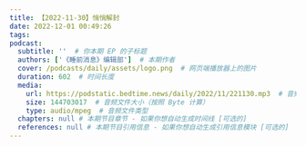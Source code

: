 ```yaml
---
title: 【2022-11-30】悄悄解封
date: 2022-12-01 00:49:26
tags:
podcast:
  subtitle: ''  # 你本期 EP 的子标题
  authors: ['《睡前消息》编辑部']  # 本期作者
  cover: /podcasts/daily/assets/logo.png  # 网页端播放器上的图片
  duration: 602  # 时间长度
  media:
    url: https://podstatic.bedtime.news/daily/2022/11/221130.mp3  # 音频文件
    size: 144703017  # 音频文件大小（按照 Byte 计算）
    type: audio/mpeg  # 音频文件类型
  chapters: null # 本期节目章节 - 如果你想自动生成时间线 [可选的]
  references: null # 本期节目引用信息 - 如果你想自动生成引用信息模块 [可选的]
---
```

